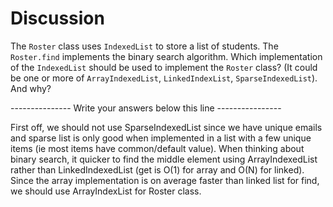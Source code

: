 # Discussion

The `Roster` class uses `IndexedList` to store a list of students. The
`Roster.find` implements the binary search algorithm. Which
implementation of the `IndexedList` should be used to implement the
`Roster` class? (It could be one or more of `ArrayIndexedList`,
`LinkedIndexList`, `SparseIndexedList`). And why?
   
--------------- Write your answers below this line ----------------

First off, we should not use SparseIndexedList since we have unique
emails and sparse list is only good when implemented in a list with a few unique items (ie most items have common/default value). When thinking about binary search, it quicker to find the middle element
using ArrayIndexedList rather than LinkedIndexedList (get is O(1) for array and O(N) for linked). Since the array
implementation is on average faster than linked list for find, we should use ArrayIndexList for Roster class. 